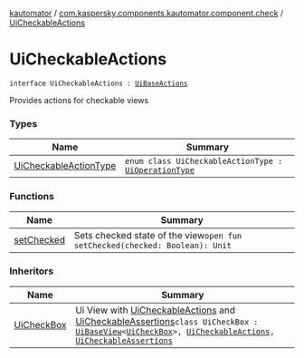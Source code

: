 [kautomator](../../index.md) / [com.kaspersky.components.kautomator.component.check](../index.md) / [UiCheckableActions](./index.md)

# UiCheckableActions

`interface UiCheckableActions : `[`UiBaseActions`](../../com.kaspersky.components.kautomator.component.common.actions/-ui-base-actions/index.md)

Provides actions for checkable views

### Types

| Name | Summary |
|---|---|
| [UiCheckableActionType](-ui-checkable-action-type/index.md) | `enum class UiCheckableActionType : `[`UiOperationType`](../../com.kaspersky.components.kautomator.intercept.operation/-ui-operation-type/index.md) |

### Functions

| Name | Summary |
|---|---|
| [setChecked](set-checked.md) | Sets checked state of the view`open fun setChecked(checked: Boolean): Unit` |

### Inheritors

| Name | Summary |
|---|---|
| [UiCheckBox](../-ui-check-box/index.md) | Ui View with [UiCheckableActions](./index.md) and [UiCheckableAssertions](../-ui-checkable-assertions/index.md)`class UiCheckBox : `[`UiBaseView`](../../com.kaspersky.components.kautomator.component.common.views/-ui-base-view/index.md)`<`[`UiCheckBox`](../-ui-check-box/index.md)`>, `[`UiCheckableActions`](./index.md)`, `[`UiCheckableAssertions`](../-ui-checkable-assertions/index.md) |
